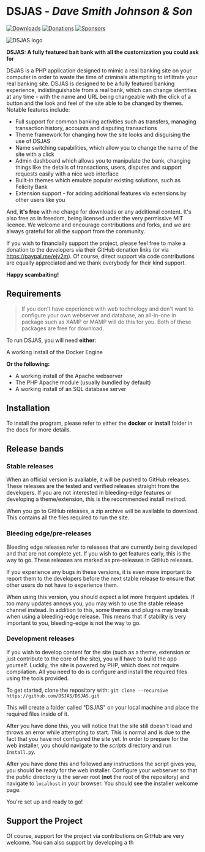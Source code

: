 # DSJAS - *Dave Smith Johnson & Son*

[![Downloads](https://img.shields.io/github/v/tag/dsjas/dsjas)](https://github.com/dsjas/dsjas/releases) [![Donations](https://img.shields.io/liberapay/receives/ejv2.svg?logo=liberapay)](https://liberapay.com/ejv2/donate) [![Sponsors](https://img.shields.io/github/sponsors/ejv2?logo=github)](https://github.com/sponsors/ejv2)

![DSJAS logo](https://dsjas.github.io/assets/scammer-logo-sm.jpg)

**DSJAS: A fully featured bait bank with all the customization you could ask for**

DSJAS is a PHP application designed to mimic a real banking site on your computer in order to waste the time of criminals attempting to infiltrate your real banking site. DSJAS is designed to be a fully featured banking experience, indistinguishable from a real bank, which can change identities at any time - with the name and URL being changeable with the click of a button and the look and feel of the site able to be changed by themes. Notable features include:

* Full support for common banking activities such as transfers, managing transaction history, accounts and disputing transactions
* Theme framework for changing how the site looks and disguising the use of DSJAS
* Name switching capabilities, which allow you to change the name of the site with a click
* Admin dashboard which allows you to manipulate the bank, changing things like the details of transactions, users, disputes and support requests easily with a nice web interface
* Built-in themes which emulate popular existing solutions, such as Felicity Bank
* Extension support - for adding additional features via extensions by other users like you

And, **it's free** with no charge for downloads or any additional content. It's also free as in freedom, being licensed under the very permissive MIT licence. We welcome and encourage contributions and forks, and we are always grateful for all the support from the community.

If you wish to financially support the project, please feel free to make a donation to the developers via their GitHub donation links (or via <https://paypal.me/ejv2m>). Of course, direct support via code contributions are equally appreciated and we thank everybody for their kind support.

**Happy scambaiting!**

## Requirements

> If you don't have experience with web technology and don't want to configure your own webserver and database, an all-in-one in package such as XAMP or MAMP will do this for you. Both of these packages are free for download.

To run DSJAS, you will need **either**:

A working install of the Docker Engine

**Or the following:**

* A working install of the Apache webserver
* The PHP Apache module (usually bundled by default)
* A working install of an SQL database server

## Installation

To install the program, please refer to either the **docker** or **install** folder in the docs for more details.

## Release bands

### Stable releases

When an official version is available, it will be pushed to GitHub releases. These releases are the tested and verified releases straight from the developers. If you are not interested in bleeding-edge features or developing a theme/extension, this is the recommended install method.

When you go to GitHub releases, a zip archive will be available to download. This contains all the files required to run the site.

### Bleeding edge/pre-releases

Bleeding edge releases refer to releases that are currently being developed and that are not complete yet. If you wish to get features early, this is the way to go. These releases are marked as pre-releases in GitHub releases.

If you experience any bugs in these versions, it is even more important to report them to the developers before the next stable release to ensure that other users do not have to experience them.

When using this version, you should expect a lot more frequent updates. If too many updates annoys you, you may wish to use the stable release channel instead. In addition to this, some themes and plugins may break when using a bleeding-edge release. This means that if stability is very important to you, bleeding-edge is not the way to go.

### Development releases

If you wish to develop content for the site (such as a theme, extension or just contribute to the core of the site), you will have to build the app yourself. Luckily, the site is powered by PHP, which does not require compilation. All you need to do is configure and install the required files using the tools provided.

To get started, clone the repository with:
```git clone --recursive https://github.com/DSJAS/DSJAS.git```

This will create a folder called "DSJAS" on your local machine and place the required files inside of it.

After you have done this, you will notice that the site still doesn't load and throws an error while attempting to start. This is normal and is due to the fact that you have not configured the site yet. In order to prepare for the web installer, you should navigate to the *scripts* directory and run ```Install.py```.

After you have done this and followed any instructions the script gives you, you should be ready for the web installer. Configure your webserver so that the *public* directory is the server root (**not** the root of the repository) and navigate to ```localhost``` in your browser. You should see the installer welcome page.

You're set up and ready to go!

## Support the Project

Of course, support for the project via contributions on GitHub are very welcome. You can also support by developing a th
